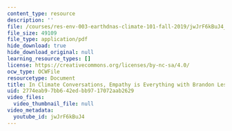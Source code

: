 ```yaml
---
content_type: resource
description: ''
file: /courses/res-env-003-earthdnas-climate-101-fall-2019/jwJrF6kBuJ4_transcript.pdf
file_size: 49109
file_type: application/pdf
hide_download: true
hide_download_original: null
learning_resource_types: []
license: https://creativecommons.org/licenses/by-nc-sa/4.0/
ocw_type: OCWFile
resourcetype: Document
title: In Climate Conversations, Empathy is Everything with Brandon Leshchinskiy transcript
uid: 2774eab9-7bb6-42ed-bb97-17072aab2629
video_files:
  video_thumbnail_file: null
video_metadata:
  youtube_id: jwJrF6kBuJ4
---
```

